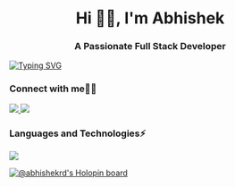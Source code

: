 <h1 align="center">Hi 👨‍💻, I'm Abhishek</h1>
<h3 align="center">A Passionate Full Stack Developer</h3>

[![Typing SVG](https://readme-typing-svg.demolab.com?font=Jetbrains+mono&pause=1000&color=00B0F7&center=true&random=false&width=1000&height=100&lines=FullStack+Web+Developer)](https://git.io/typing-svg)
 
<h3 align="left">Connect with me👨‍💻</h3>
<p align="left">
 <a href="https://www.linkedin.com/in/abhishek-dhanke/">
    <img src="https://skillicons.dev/icons?i=linkedin" />
  </a>
 <a href="https://twitter.com/dhankeabhishek">
    <img src="https://skillicons.dev/icons?i=twitter" />
  </a>
<!-- <a href="https://hashnode.com/@abhishekrd" target="blank"><img src="https://fontawesome.com/icons/hashnode?f=brands&s=solid&pc=%23478bff"></a> -->
</p>

<h3 align="left">Languages and Technologies⚡</h3>
<p>
    <img src="https://skillicons.dev/icons?i=c,cpp,git,bootstrap,html,css,js,tailwind,react,firebase,postgres,docker,redux,express,nodejs,mongodb,postman,vite,netlify,vercel" />
</p>


[![@abhishekrd's Holopin board](https://holopin.me/abhishekrd)](https://holopin.io/@abhishekrd)





